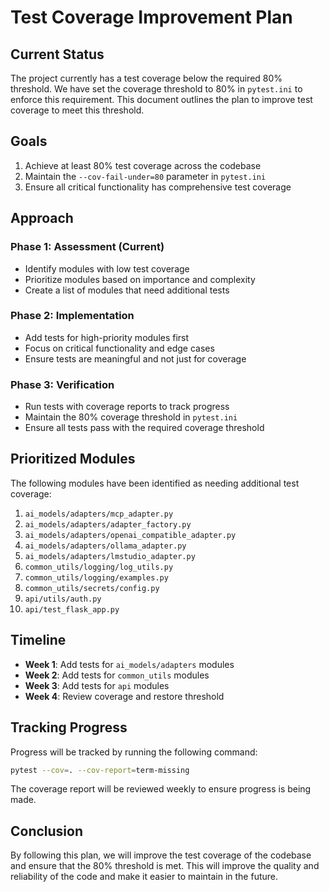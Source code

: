 # Test Coverage Improvement Plan

## Current Status

The project currently has a test coverage below the required 80% threshold. We have set the coverage threshold to 80% in `pytest.ini` to enforce this requirement. This document outlines the plan to improve test coverage to meet this threshold.

## Goals

1. Achieve at least 80% test coverage across the codebase
2. Maintain the `--cov-fail-under=80` parameter in `pytest.ini`
3. Ensure all critical functionality has comprehensive test coverage

## Approach

### Phase 1: Assessment (Current)

- Identify modules with low test coverage
- Prioritize modules based on importance and complexity
- Create a list of modules that need additional tests

### Phase 2: Implementation

- Add tests for high-priority modules first
- Focus on critical functionality and edge cases
- Ensure tests are meaningful and not just for coverage

### Phase 3: Verification

- Run tests with coverage reports to track progress
- Maintain the 80% coverage threshold in `pytest.ini`
- Ensure all tests pass with the required coverage threshold

## Prioritized Modules

The following modules have been identified as needing additional test coverage:

1. `ai_models/adapters/mcp_adapter.py`
2. `ai_models/adapters/adapter_factory.py`
3. `ai_models/adapters/openai_compatible_adapter.py`
4. `ai_models/adapters/ollama_adapter.py`
5. `ai_models/adapters/lmstudio_adapter.py`
6. `common_utils/logging/log_utils.py`
7. `common_utils/logging/examples.py`
8. `common_utils/secrets/config.py`
9. `api/utils/auth.py`
10. `api/test_flask_app.py`

## Timeline

- **Week 1**: Add tests for `ai_models/adapters` modules
- **Week 2**: Add tests for `common_utils` modules
- **Week 3**: Add tests for `api` modules
- **Week 4**: Review coverage and restore threshold

## Tracking Progress

Progress will be tracked by running the following command:

```bash
pytest --cov=. --cov-report=term-missing
```

The coverage report will be reviewed weekly to ensure progress is being made.

## Conclusion

By following this plan, we will improve the test coverage of the codebase and ensure that the 80% threshold is met. This will improve the quality and reliability of the code and make it easier to maintain in the future.
